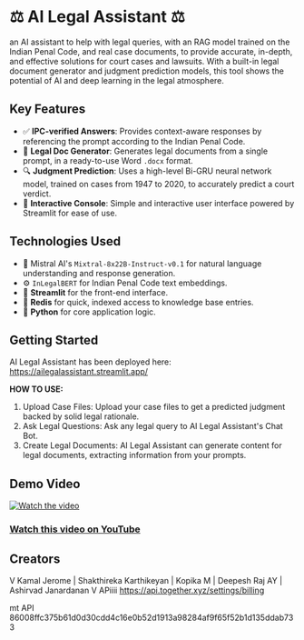 # ⚖️ AI Legal Assistant ⚖️

an AI assistant to help with legal queries, with an RAG model trained on the Indian Penal Code, and real case documents, to provide accurate, in-depth, and effective solutions for court cases and lawsuits. With a built-in legal document generator and judgment prediction models, this tool shows the potential of AI and deep learning in the legal atmosphere.

## Key Features

- ✅ **IPC-verified Answers**: Provides context-aware responses by referencing the prompt according to the Indian Penal Code.
- 📜 **Legal Doc Generator**: Generates legal documents from a single prompt, in a ready-to-use Word `.docx` format.
- 🔍 **Judgment Prediction**: Uses a high-level Bi-GRU neural network model, trained on cases from 1947 to 2020, to accurately predict a court verdict.
- 🧩 **Interactive Console**: Simple and interactive user interface powered by Streamlit for ease of use.

## Technologies Used

- 🤖 Mistral AI's `Mixtral-8x22B-Instruct-v0.1` for natural language understanding and response generation.
- ⚙️ `InLegalBERT` for Indian Penal Code text embeddings.
- 🧩 **Streamlit** for the front-end interface.
- 📅 **Redis** for quick, indexed access to knowledge base entries.
- 🐍 **Python** for core application logic.

## Getting Started

AI Legal Assistant has been deployed here: https://ailegalassistant.streamlit.app/

**HOW TO USE:**

1. Upload Case Files: Upload your case files to get a predicted judgment backed by solid legal rationale.
2. Ask Legal Questions: Ask any legal query to AI Legal Assistant's Chat Bot.
3. Create Legal Documents: AI Legal Assistant can generate content for legal documents, extracting information from your prompts.

## Demo Video
[![Watch the video](https://img.youtube.com/vi/TFs_JSMsnDc/maxresdefault.jpg)](https://youtu.be/TFs_JSMsnDc)

### [Watch this video on YouTube](https://youtu.be/TFs_JSMsnDc)

## Creators
V Kamal Jerome | Shakthireka Karthikeyan | Kopika M | Deepesh Raj AY | Ashirvad Janardanan V
APiiii
https://api.together.xyz/settings/billing

mt API
86008ffc375b61d0d30cdd4c16e0b52d1913a98284af9f65f52b1d135ddab733